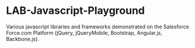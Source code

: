 LAB-Javascript-Playground
=========================

Various javascript libraries and frameworks demonstrated on the Salesforce Force.com Platform (jQuery, jQueryMobile, Bootstrap, Angular.js, Backbone.js).
